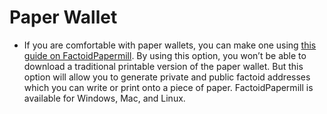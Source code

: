# Paper Wallet



* If you are comfortable with paper wallets, you can make one using [this guide on FactoidPapermill](https://www.factom.com/devs/docs/howto/use-factoidpapermill). By using this option, you won’t be able to download a traditional printable version of the paper wallet. But this option will allow you to generate private and public factoid addresses which you can write or print onto a piece of paper. FactoidPapermill is available for Windows, Mac, and Linux.

